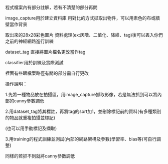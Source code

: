 程式檔案內有部分註解，若有不清楚的部分再問


image_capture用於建立資料庫   用對比的方式擷取出物件，可以用素色的布或牆壁當作背景


取出來的28x28彩色圖片 資料處理(ex:灰階、二值化、降維、tag)後可以丟入你們之前的神經網路進行訓練


dataset_tag 直接將圖片檔名更改當作tag


classifier用於訓練及實際測試


裡面有些跟檔案路徑有關的部分需自行更改


操作說明：


1.先將一種物品放在拍攝區，用image_capture抓取影像，若是無法抓到可以將內部的canny參數調低


2.用dataset_tag將其標註，再將tag的sort加1，並刪除標記前的資料(有多種類別的物品就重複拍攝並標記)


(也可以用手動標記及擷取)


3.用training的程式訓練並測試(內部的網路架構及參數(學習率、bias等)可自行調整)

同樣的若抓不到就將canny參數調低
